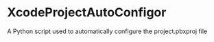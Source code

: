 # XcodeProjectAutoConfigor
A Python script used to automatically configure the project.pbxproj file
